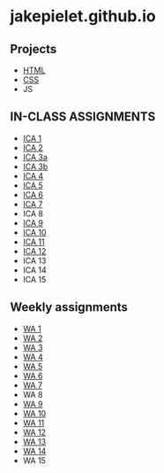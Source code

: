 # jakepielet.github.io

## Projects
- [HTML](https://jakepielet.github.io/html-midterm/page5.html)
- [CSS](https://jakepielet.github.io/cssmidterm/cssmidterm.htm)
- JS

## IN-CLASS ASSIGNMENTS
- [ICA 1](https://docs.google.com/document/d/1dUjEZL6nRj_fusN69pMML4Tq9-4Cl0w9mrO8DQzAVKw/edit?usp=sharing)
- [ICA 2](https://docs.google.com/document/d/1ps3zbN7WvDQVil1xFq5iDZ_BCY7cJkyQ5fptkc1Rras/edit)
- [ICA 3a](http://127.0.0.1:5500/ica/Ica3a.html)
- [ICA 3b](http://127.0.0.1:5500/ica/ica3-part2/ica3b.html)
- [ICA 4](https://jakepielet.github.io/ica/ica4.html)
- [ICA 5](https://jakepielet.github.io/ica/ica5/ica5.html)
- [ICA 6](https://jakepielet.github.io/ica/ica6/ica6-part1.html) 
- [ICA 7](https://jakepielet.github.io/ica/ica7/ica7.html)
- ICA 8
- [ICA 9](https://jakepielet.github.io/ica/ica9)
- [ICA 10](https://jakepielet.github.io/ica/ica10/ica10.html)
- [ICA 11](https://jakepielet.github.io/ica/ica11/ica11.html)
- [ICA 12](https://jakepielet.github.io/ica/ica12/ica12.html)
- ICA 13
- ICA 14
- ICA 15

## Weekly assignments
- [WA 1](https://jakepielet.github.io)
- [WA 2](https://jakepielet.github.io/wa/wa2.html)
- [WA 3](https://jakepielet.github.io/wa/wa3)
- [WA 4](https://jakepielet.github.io/wa/WA4/)
- [WA 5](https://jakepielet.github.io/wa/WA5/wa5.html)
- [WA 6](https://jakepielet.github.io/wa/wa6/wa6.html)
- [WA 7](https://jakepielet.github.io/wa/wa7/wa7.html)
- WA 8
- [WA 9](https://jakepielet.github.io/wa/wa9/wa9.html)
- [WA 10](https://jakepielet.github.io/wa/wa10/wa10.html)
- [WA 11](https://jakepielet.github.io/wa/wa11/wa11.html)
- [WA 12](https://jakepielet.github.io/wa/wa12/wa12.html)
- [WA 13](http://jakepielet.me/wa/wa13(1)/wa13(1).html)
- [WA 14](http://jakepielet.me/wa/wa14/wa14.html)
- WA 15